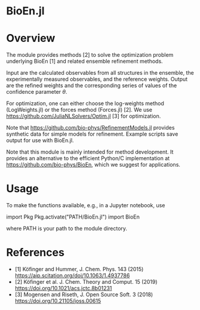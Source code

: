 BioEn.jl
========

# Overview

The module provides methods [2] to solve the optimization problem underlying BioEn [1] and related ensemble refinement methods. 

Input are the calculated observables from all structures in the ensemble, the experimentally measured observables, and the reference weights. 
Output are the refined weights and the corresponding series of values of the confidence parameter $`\theta`$.

For optimization, one can either choose the log-weights method (LogWeights.jl) or the forces method (Forces.jl) [2]. We use https://github.com/JuliaNLSolvers/Optim.jl [3] for optimization. 

Note that https://github.com/bio-phys/RefinementModels.jl provides synthetic data for simple models for refinement. Example scripts save output for use with BioEn.jl. 

Note that this module is mainly intended for method development. It provides an alternative to the efficient Python/C implementation at https://github.com/bio-phys/BioEn, which we suggest for applications. 

# Usage 

To make the functions available, e.g., in a Jupyter notebook, use 

import Pkg
Pkg.activate("PATH/BioEn.jl")
import BioEn

where PATH is your path to the module directory. 

# References

- [1] Köfinger and Hummer, J. Chem. Phys. 143 (2015) https://aip.scitation.org/doi/10.1063/1.4937786
- [2] Köfinger et al. J. Chem. Theory and Comput. 15 (2019) https://doi.org/10.1021/acs.jctc.8b01231
- [3] Mogensen and Riseth, J. Open Source Soft. 3 (2018) https://doi.org/10.21105/joss.00615
